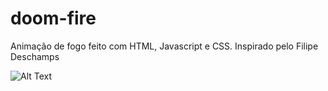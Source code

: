 # doom-fire
Animação de fogo feito com HTML, Javascript e CSS. Inspirado pelo Filipe Deschamps


![Alt Text](https://lh3.googleusercontent.com/pw/ACtC-3eY4ko2v34I0JFc6wXRwQhhhGzgsHwUcCp615mSeUtjnU1OclwcoaaxjUegtU11jYU6k2Sw6EEu3Trk2tjGSzkuk8uSrWX-ViYJkunGNHYc4ifJ8q9lY-u7WxChlKpqMKrPcqGhnrFciVCgna0SkqZt=w1092-h614-no?authuser=0.gif)

